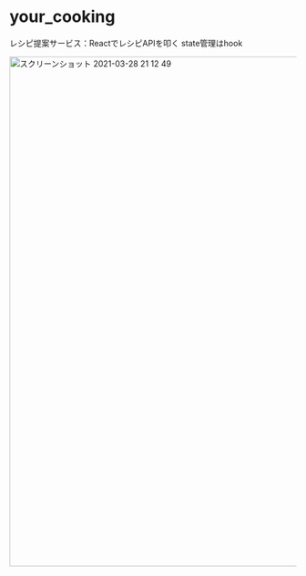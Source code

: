 # your_cooking
レシピ提案サービス：ReactでレシピAPIを叩く
state管理はhook

<img width="895" alt="スクリーンショット 2021-03-28 21 12 49" src="https://user-images.githubusercontent.com/61367038/112751711-5b412200-900a-11eb-831f-029edef59b71.png">
